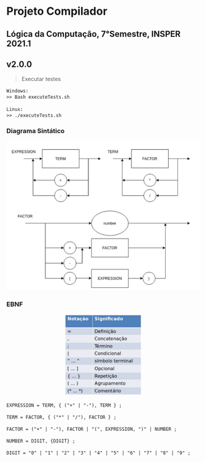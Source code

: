 # Projeto Compilador

## Lógica da Computação, 7°Semestre, INSPER 2021.1

## v2.0.0

> Executar testes
    
    Windows:
    >> Bash executeTests.sh

    Linux:
    >> ./executeTests.sh

### Diagrama Sintático   

<p align="center">
    <img src="DiagramaSintatico.png">
</p>

### EBNF

<p align="center">
    <img src="EBNF.png" width="40%">
</p>

```EXPRESSION = TERM, { ("+" | "-"), TERM } ;```

```TERM = FACTOR, { ("*" | "/"), FACTOR } ;```

```FACTOR = ("+" | "-"), FACTOR | "(", EXPRESSION, ")" | NUMBER ;```

```NUMBER = DIGIT, {DIGIT} ;```

```DIGIT = "0" | "1" | "2" | "3" | "4" | "5" | "6" | "7" | "8" | "9" ;```
